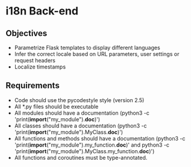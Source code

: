 # i18n  Back-end

## Objectives
* Parametrize Flask templates to display different languages
* Infer the correct locale based on URL parameters, user settings or request headers
* Localize timestamps

## Requirements
* Code should use the pycodestyle style (version 2.5)
* All *.py files should be executable
* All modules should have a documentation (python3 -c 'print(__import__("my_module").__doc__)')
* All classes should have a documentation (python3 -c 'print(__import__("my_module").MyClass.__doc__)')
* All functions and methods should have a documentation (python3 -c 'print(__import__("my_module").my_function.__doc__)' and python3 -c 'print(__import__("my_module").MyClass.my_function.__doc__)')
* All functions and coroutines must be type-annotated.


